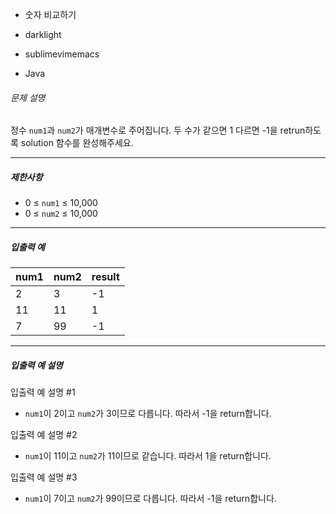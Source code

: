 - 숫자 비교하기
- darklight

- sublimevimemacs

- Java 

###### 문제 설명

정수 `num1`과 `num2`가 매개변수로 주어집니다. 두 수가 같으면 1 다르면 -1을 retrun하도록 solution 함수를 완성해주세요.

------

##### 제한사항

- 0 ≤ `num1` ≤ 10,000
- 0 ≤ `num2` ≤ 10,000

------

##### 입출력 예

| num1 | num2 | result |
| ---- | ---- | ------ |
| 2    | 3    | -1     |
| 11   | 11   | 1      |
| 7    | 99   | -1     |

------

##### 입출력 예 설명

입출력 예 설명 #1

- `num1`이 2이고 `num2`가 3이므로 다릅니다. 따라서 -1을 return합니다.

입출력 예 설명 #2

- `num1`이 11이고 `num2`가 11이므로 같습니다. 따라서 1을 return합니다.

입출력 예 설명 #3

- `num1`이 7이고 `num2`가 99이므로 다릅니다. 따라서 -1을 return합니다.